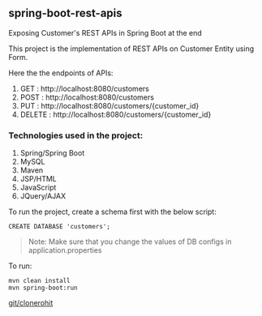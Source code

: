 ## spring-boot-rest-apis

Exposing Customer's REST APIs in Spring Boot at the end

This project is the implementation of REST APIs on Customer Entity using Form.

Here the the endpoints of APIs:

1. GET : http://localhost:8080/customers
2. POST : http://localhost:8080/customers
3. PUT : http://localhost:8080/customers/{customer_id}
4. DELETE : http://localhost:8080/customers/{customer_id}

### Technologies used in the project:

1. Spring/Spring Boot
2. MySQL
3. Maven
4. JSP/HTML
5. JavaScript
6. JQuery/AJAX

To run the project, create a schema first with the below script:

```
CREATE DATABASE 'customers';
```

> Note: Make sure that you change the values of DB configs in application.properties

To run:

```
mvn clean install
mvn spring-boot:run
```

[git/clonerohit](https://www.github.com/rowhyt)
